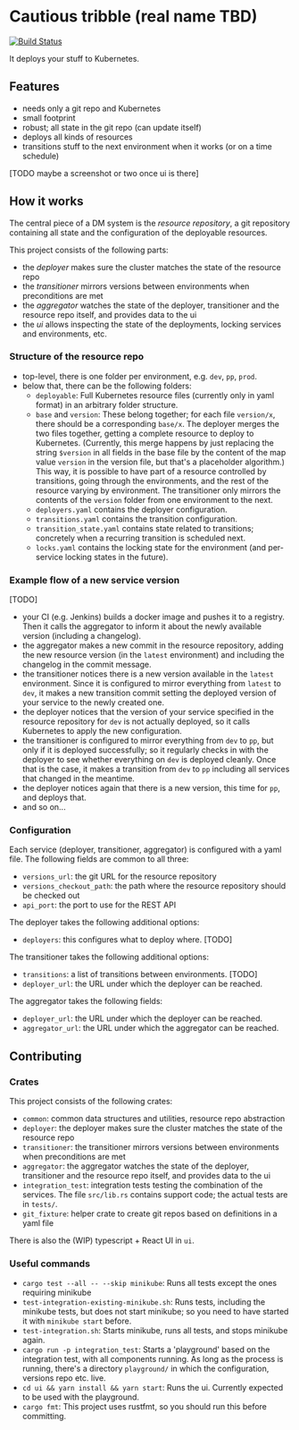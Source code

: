 # Cautious tribble (real name TBD)

[![Build Status](https://travis-ci.org/flodiebold/cautious-tribble.svg?branch=master)](https://travis-ci.org/flodiebold/cautious-tribble)

It deploys your stuff to Kubernetes.

## Features
 - needs only a git repo and Kubernetes
 - small footprint
 - robust; all state in the git repo (can update itself)
 - deploys all kinds of resources
 - transitions stuff to the next environment when it works (or on a time schedule)

[TODO maybe a screenshot or two once ui is there]

## How it works
The central piece of a DM system is the *resource repository*, a git repository containing all state and the configuration of the deployable resources.
 
This project consists of the following parts:
 - the *deployer* makes sure the cluster matches the state of the resource repo
 - the *transitioner* mirrors versions between environments when preconditions are met
 - the *aggregator* watches the state of the deployer, transitioner and the resource repo itself, and provides data to the ui
 - the *ui* allows inspecting the state of the deployments, locking services and environments, etc.

### Structure of the resource repo
 - top-level, there is one folder per environment, e.g. `dev`, `pp`, `prod`.
 - below that, there can be the following folders:
   - `deployable`: Full Kubernetes resource files (currently only in yaml format) in an arbitrary folder structure.
   - `base` and `version`: These belong together; for each file `version/x`, there should be a corresponding `base/x`. The deployer merges the two files together, getting a complete resource to deploy to Kubernetes. (Currently, this merge happens by just replacing the string `$version` in all fields in the base file by the content of the map value `version` in the version file, but that's a placeholder algorithm.) This way, it is possible to have part of a resource controlled by transitions, going through the environments, and the rest of the resource varying by environment. The transitioner only mirrors the contents of the `version` folder from one environment to the next.
   - `deployers.yaml` contains the deployer configuration.
   - `transitions.yaml` contains the transition configuration.
   - `transition_state.yaml` contains state related to transitions; concretely when a recurring transition is scheduled next.
   - `locks.yaml` contains the locking state for the environment (and per-service locking states in the future).

### Example flow of a new service version
[TODO]
 - your CI (e.g. Jenkins) builds a docker image and pushes it to a registry. Then it calls the aggregator to inform it about the newly available version (including a changelog).
 - the aggregator makes a new commit in the resource repository, adding the new resource version (in the `latest` environment) and including the changelog in the commit message.
 - the transitioner notices there is a new version available in the `latest` environment. Since it is configured to mirror everything from `latest` to `dev`, it makes a new transition commit setting the deployed version of your service to the newly created one.
 - the deployer notices that the version of your service specified in the resource repository for `dev` is not actually deployed, so it calls Kubernetes to apply the new configuration.
 - the transitioner is configured to mirror everything from `dev` to `pp`, but only if it is deployed successfully; so it regularly checks in with the deployer to see whether everything on `dev` is deployed cleanly. Once that is the case, it makes a transition from `dev` to `pp` including all services that changed in the meantime.
 - the deployer notices again that there is a new version, this time for `pp`, and deploys that.
 - and so on...
 
### Configuration
Each service (deployer, transitioner, aggregator) is configured with a yaml file. The following fields are common to all three:
 - `versions_url`: the git URL for the resource repository
 - `versions_checkout_path`: the path where the resource repository should be checked out
 - `api_port`: the port to use for the REST API
 
The deployer takes the following additional options:
 - `deployers`: this configures what to deploy where. [TODO]
 
The transitioner takes the following additional options:
 - `transitions`: a list of transitions between environments. [TODO]
 - `deployer_url`: the URL under which the deployer can be reached.
 
The aggregator takes the following fields:
 - `deployer_url`: the URL under which the deployer can be reached.
 - `aggregator_url`: the URL under which the aggregator can be reached.

## Contributing

### Crates
This project consists of the following crates:
 - `common`: common data structures and utilities, resource repo abstraction
 - `deployer`: the deployer makes sure the cluster matches the state of the resource repo
 - `transitioner`: the transitioner mirrors versions between environments when preconditions are met
 - `aggregator`: the aggregator watches the state of the deployer, transitioner and the resource repo itself, and provides data to the ui
 - `integration_test`: integration tests testing the combination of the services. The file `src/lib.rs` contains support code; the actual tests are in `tests/`.
 - `git_fixture`: helper crate to create git repos based on definitions in a yaml file

There is also the (WIP) typescript + React UI in `ui`.

### Useful commands
 - `cargo test --all -- --skip minikube`: Runs all tests except the ones requiring minikube
 - `test-integration-existing-minikube.sh`: Runs tests, including the minikube tests, but does not start minikube; so you need to have started it with `minikube start` before.
 - `test-integration.sh`: Starts minikube, runs all tests, and stops minikube again.
 - `cargo run -p integration_test`: Starts a 'playground' based on the integration test, with all components running. As long as the process is running, there's a directory `playground/` in which the configuration, versions repo etc. live.
 - `cd ui && yarn install && yarn start`: Runs the ui. Currently expected to be used with the playground.
 - `cargo fmt`: This project uses rustfmt, so you should run this before committing.
